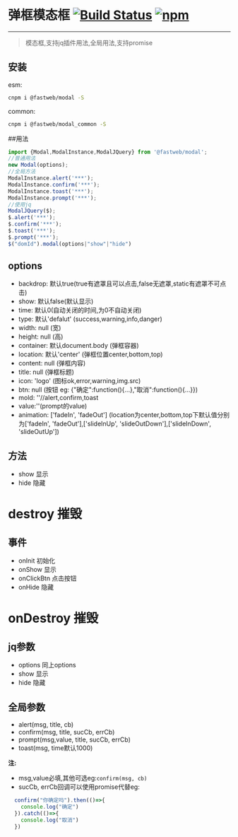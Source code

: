 # 弹框模态框 [![Build Status](https://travis-ci.org/yuhonyon/f2e-modal.svg?branch=master)](https://travis-ci.org/yuhonyon/f2e-modal) [![npm](https://img.shields.io/npm/v/@fastweb/modal.svg)](https://www.npmjs.com/package/@fastweb/modal)
----
>模态框,支持jq插件用法,全局用法,支持promise

## 安装

esm:
```bash
cnpm i @fastweb/modal -S
```
common:
```bash
cnpm i @fastweb/modal_common -S
```

##用法

```js
import {Modal,ModalInstance,ModalJQuery} from '@fastweb/modal';
//普通用法
new Modal(options);
//全局方法
ModalInstance.alert('***');
ModalInstance.confirm('***');
ModalInstance.toast('***');
ModalInstance.prompt('***');
//使用jq
ModalJQuery($);
$.alert('***');
$.confirm('***');
$.toast('***');
$.prompt('***');
$("domId").modal(options|"show"|"hide")
```

## options
* backdrop: 默认true(true有遮罩且可以点击,false无遮罩,static有遮罩不可点击)
* show: 默认false(默认显示)
* time: 默认0(自动关闭的时间,为0不自动关闭)
* type: 默认'defalut' (success,warning,info,danger)
* width: null (宽)
* height: null (高)
* container: 默认document.body (弹框容器)
* location: 默认'center' (弹框位置center,bottom,top)
* content: null (弹框内容)
* title: null (弹框标题)
* icon: 'logo' (图标ok,error,warning,img.src)
* btn: null (按钮 eg: {"确定":function(){...},"取消":function(){...}})
* mold: ''//alert,confirm,toast
* value:''(prompt的value)
* animation: ['fadeIn', 'fadeOut'] (location为center,bottom,top下默认值分别为['fadeIn', 'fadeOut'],['slideInUp', 'slideOutDown'],['slideInDown', 'slideOutUp'])


## 方法
* show 显示
* hide  隐藏
# destroy  摧毁


## 事件
* onInit 初始化
* onShow 显示
* onClickBtn  点击按钮
* onHide  隐藏
# onDestroy  摧毁


## jq参数
* options 同上options
* show  显示
* hide 隐藏

## 全局参数
* alert(msg, title, cb)
* confirm(msg, title, sucCb, errCb)
* prompt(msg,value, title, sucCb, errCb)
* toast(msg, time默认1000)

**注:**
+ msg,value必填,其他可选eg:`confirm(msg, cb)`
+ sucCb, errCb回调可以使用promise代替eg:
```js
  confirm("你确定吗").then(()=>{
    console.log("确定")
  }).catch(()=>{
    console.log("取消")
  })
```
